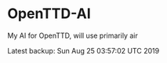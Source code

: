 # OpenTTD-AI
My AI for OpenTTD, will use primarily air

Latest backup: Sun Aug 25 03:57:02 UTC 2019
